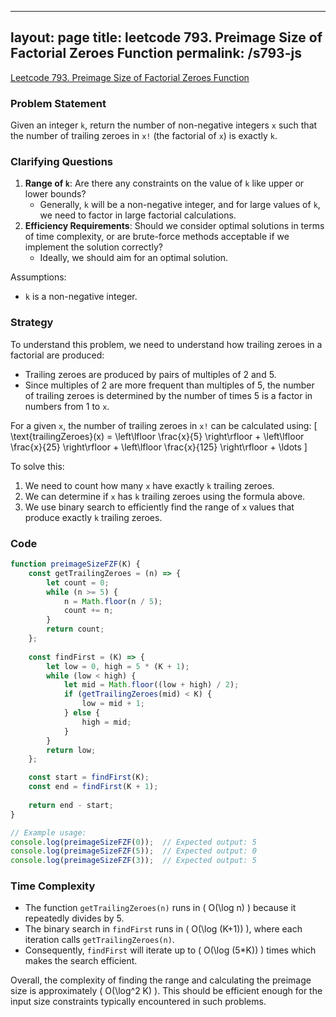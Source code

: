 
---
layout: page
title: leetcode 793. Preimage Size of Factorial Zeroes Function
permalink: /s793-js
---
[Leetcode 793. Preimage Size of Factorial Zeroes Function](https://algoadvance.github.io/algoadvance/l793)
### Problem Statement

Given an integer `k`, return the number of non-negative integers `x` such that the number of trailing zeroes in `x!` (the factorial of `x`) is exactly `k`.

### Clarifying Questions

1. **Range of `k`**: Are there any constraints on the value of `k` like upper or lower bounds?
   - Generally, `k` will be a non-negative integer, and for large values of `k`, we need to factor in large factorial calculations.
2. **Efficiency Requirements**: Should we consider optimal solutions in terms of time complexity, or are brute-force methods acceptable if we implement the solution correctly?
   - Ideally, we should aim for an optimal solution.

Assumptions:
- `k` is a non-negative integer.

### Strategy

To understand this problem, we need to understand how trailing zeroes in a factorial are produced:
- Trailing zeroes are produced by pairs of multiples of 2 and 5.
- Since multiples of 2 are more frequent than multiples of 5, the number of trailing zeroes is determined by the number of times 5 is a factor in numbers from 1 to `x`.

For a given `x`, the number of trailing zeroes in `x!` can be calculated using:
\[ \text{trailingZeroes}(x) = \left\lfloor \frac{x}{5} \right\rfloor + \left\lfloor \frac{x}{25} \right\rfloor + \left\lfloor \frac{x}{125} \right\rfloor + \ldots \]

To solve this:
1. We need to count how many `x` have exactly `k` trailing zeroes.
2. We can determine if `x` has `k` trailing zeroes using the formula above.
3. We use binary search to efficiently find the range of `x` values that produce exactly `k` trailing zeroes.

### Code 

```javascript
function preimageSizeFZF(K) {
    const getTrailingZeroes = (n) => {
        let count = 0;
        while (n >= 5) {
            n = Math.floor(n / 5);
            count += n;
        }
        return count;
    };
    
    const findFirst = (K) => {
        let low = 0, high = 5 * (K + 1);
        while (low < high) {
            let mid = Math.floor((low + high) / 2);
            if (getTrailingZeroes(mid) < K) {
                low = mid + 1;
            } else {
                high = mid;
            }
        }
        return low;
    };

    const start = findFirst(K);
    const end = findFirst(K + 1);
    
    return end - start;
}

// Example usage:
console.log(preimageSizeFZF(0));  // Expected output: 5
console.log(preimageSizeFZF(5));  // Expected output: 0
console.log(preimageSizeFZF(3));  // Expected output: 5
```

### Time Complexity

- The function `getTrailingZeroes(n)` runs in \( O(\log n) \) because it repeatedly divides by 5.
- The binary search in `findFirst` runs in \( O(\log (K+1)) \), where each iteration calls `getTrailingZeroes(n)`.
- Consequently, `findFirst` will iterate up to \( O(\log (5*K)) \) times which makes the search efficient.

Overall, the complexity of finding the range and calculating the preimage size is approximately \( O(\log^2 K) \). This should be efficient enough for the input size constraints typically encountered in such problems.
